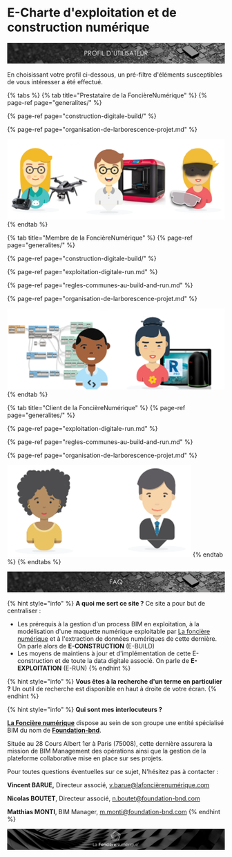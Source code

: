 # E-Charte d'exploitation et de construction numérique

![](.gitbook/assets/profil-utilisateur.png)

En choisissant votre profil ci-dessous, un pré-filtre d'éléments susceptibles de vous intéresser a été effectué.

{% tabs %}
{% tab title="Prestataire de la FoncièreNumérique" %}
{% page-ref page="generalites/" %}

{% page-ref page="construction-digitale-build/" %}

{% page-ref page="organisation-de-larborescence-projet.md" %}

![](.gitbook/assets/prestataire-fonciere.png)
{% endtab %}

{% tab title="Membre de la FoncièreNumérique" %}
{% page-ref page="generalites/" %}

{% page-ref page="construction-digitale-build/" %}

{% page-ref page="exploitation-digitale-run.md" %}

{% page-ref page="regles-communes-au-build-and-run.md" %}

{% page-ref page="organisation-de-larborescence-projet.md" %}

![](.gitbook/assets/membre-fonciere.png)
{% endtab %}

{% tab title="Client de la FoncièreNumérique" %}
{% page-ref page="generalites/" %}

{% page-ref page="exploitation-digitale-run.md" %}

{% page-ref page="regles-communes-au-build-and-run.md" %}

{% page-ref page="organisation-de-larborescence-projet.md" %}

![](.gitbook/assets/client-fonciere.png)
{% endtab %}
{% endtabs %}

![](.gitbook/assets/faq.png)

{% hint style="info" %}
**A quoi me sert ce site ?** Ce site a pour but de centraliser :

* Les prérequis à la gestion d'un process BIM en exploitation, à la modélisation d'une maquette numérique exploitable par [La foncière numérique](http://www.lafoncierenumerique.com/) et à l'extraction de données numériques de cette dernière. On parle alors de **E-CONSTRUCTION** \(E-BUILD\)
* Les moyens de maintiens à jour et d'implémentation de cette E-construction et de toute la data digitale associé. On parle de **E-EXPLOITATION** \(E-RUN\)
{% endhint %}

{% hint style="info" %}
**Vous êtes à la recherche d'un terme en particulier ?** Un outil de recherche est disponible en haut à droite de votre écran.
{% endhint %}

{% hint style="info" %}
**Qui sont mes interlocuteurs ?**

[**La Foncière numérique**](http://www.lafoncierenumerique.com/) dispose au sein de son groupe une entité spécialisé BIM du nom de [**Foundation-bnd**](https://www.foundation-bnd.com/).

Située au 28 Cours Albert 1er à Paris \(75008\), cette dernière assurera la mission de BIM Management des opérations ainsi que la gestion de la plateforme collaborative mise en place sur ses projets. 

Pour toutes questions éventuelles sur ce sujet, N'hésitez pas à contacter :

**Vincent BARUE,** Directeur associé,  [v.barue@lafoncièrenumérique.com](mailto:v.barue@lafoncièrenumérique.com)

**Nicolas BOUTET**, Directeur associé, [n.boutet@foundation-bnd.com](mailto:n.boutet@foundation-bnd.com)                                                                                

**Matthias MONTI**, BIM Manager, [m.monti@foundation-bnd.com](mailto:m.monti@foundation-bnd.com)
{% endhint %}

![](.gitbook/assets/wallpaper_fnum_black.jpg)


